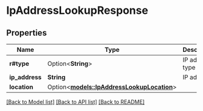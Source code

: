 # IpAddressLookupResponse

## Properties

Name | Type | Description | Notes
------------ | ------------- | ------------- | -------------
**r#type** | Option<**String**> | IP address type | [optional]
**ip_address** | **String** | IP address | 
**location** | Option<[**models::IpAddressLookupLocation**](IPAddressLookupLocation.md)> |  | [optional]

[[Back to Model list]](../README.md#documentation-for-models) [[Back to API list]](../README.md#documentation-for-api-endpoints) [[Back to README]](../README.md)


